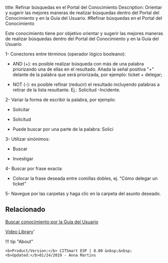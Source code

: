title: Refinar búsquedas en el Portal del Conocimiento
Description: Orientar y sugerir las mejores maneras de realizar búsquedas dentro del Portal del Conocimiento y en la Guía del Usuario.
#Refinar búsquedas en el Portal del Conocimiento


Este conocimiento tiene por objetivo orientar y sugerir las mejores maneras de
realizar búsquedas dentro del Portal del Conocimiento y en la Guía del Usuario

1-  Conectores entre términos (operador lógico booleano):

-   AND (+): es posible realizar búsqueda con más de una palabra priorizando una
    de ellas en el resultado. Añada la señal positiva "+" delante de la palabra
    que será priorizada, por ejemplo: ticket + delegar;

-   NOT (-): es posible refinar (reducir) el resultado incluyendo palabras a
    retirar de la lista resultante. Ej.: Solicitud -Incidente.

2-  Variar la forma de escribir la palabra, por ejemplo:

-   Solicitar

-   Solicitud

-   Puede buscar por una parte de la palabra: Solici

3-  Utilizar sinónimos:

-   Buscar

-   Investigar

4-  Buscar por frase exacta:

-   Colocar la frase deseada entre comillas dobles, ej. "Cómo delegar un ticket"

5-  Navegue por las carpetas y haga clic en la carpeta del asunto deseado.


Relacionado
-------

[Buscar conocimiento por la Guía del Usuario](/es-es/citsmart-esp-8/processes/knowledge/use/search-knowledge-by-user-guide.html)


<i class='fa fa-youtube-play  fa-2x' style='color:#97ce17;vertical-align: middle;'> </i> [Video Library](https://www.youtube.com/playlist?list=PLB5qK2uzf2ROzG1nEl9sfg_Y3Hy6spefP)'

!!! tip "About"

    <b>Product/Version:</b> CITSmart ESP | 8.00 &nbsp;&nbsp;
    <b>Updated:</b>01/24/2019 - Anna Martins
